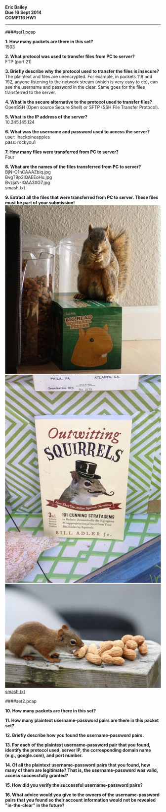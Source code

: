 **Eric Bailey  
Due 16 Sept 2014  
COMP116 HW1**

---

####set1.pcap

**1. How many packets are there in this set?**  
1503

**2. What protocol was used to transfer files from PC to server?**  
FTP (port 21)

**3. Briefly describe why the protocol used to transfer the files is insecure?**  
The plaintext and files are unencrypted. For example, in packets 118 and 192, anyone listening to the network stream (which is very easy to do), can see the username and password in the clear. Same goes for the files transferred to the server.

**4. What is the secure alternative to the protocol used to transfer files?**  
OpenSSH (Open source Secure Shell) or SFTP (SSH File Transfer Protocol).

**5. What is the IP address of the server?**  
10.245.145.124

**6. What was the username and password used to access the server?**  
user: ihackpineapples  
pass: rockyou1

**7. How many files were transferred from PC to server?**  
Four

**8. What are the names of the files transferred from PC to server?**  
BjN-O1hCAAAZbiq.jpg  
BvgT9p2IQAEEoHu.jpg  
BvzjaN-IQAA3XG7.jpg  
smash.txt

**9. Extract all the files that were transferred from PC to server. These files must be part of your submission!**  
![one](BjN-O1hCAAAZbiq.jpg)
![two](BvgT9p2IQAEEoHu.jpg)
![three](BvzjaN-IQAA3XG7.jpg)
[smash.txt](smash.txt)

####set2.pcap

**10. How many packets are there in this set?**  

**11. How many plaintext username-password pairs are there in this packet set?**  

**12. Briefly describe how you found the username-password pairs.**  

**13. For each of the plaintext username-password pair that you found, identify the protocol used, server IP, the corresponding domain name (e.g., google.com), and port number.**  

**14. Of all the plaintext username-password pairs that you found, how many of them are legitimate? That is, the username-password was valid, access successfully granted?**  

**15. How did you verify the successful username-password pairs?**  

**16. What advice would you give to the owners of the username-password pairs that you found so their account information would not be revealed "in-the-clear" in the future?**  

